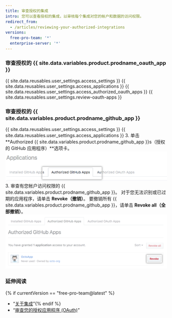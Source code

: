 ```yaml
---
title: 审查授权的集成
intro: 您可以查看授权的集成，以审核每个集成对您的帐户和数据的访问权限。
redirect_from:
  - /articles/reviewing-your-authorized-integrations
versions:
  free-pro-team: '*'
  enterprise-server: '*'
---
```


### 审查授权的 {{ site.data.variables.product.prodname_oauth_app }}

{{ site.data.reusables.user_settings.access_settings }}
{{ site.data.reusables.user_settings.access_applications }}
{{ site.data.reusables.user_settings.access_authorized_oauth_apps }}
{{ site.data.reusables.user_settings.review-oauth-apps }}

### 审查授权的 {{ site.data.variables.product.prodname_github_app }}

{{ site.data.reusables.user_settings.access_settings }}
{{ site.data.reusables.user_settings.access_applications }}
3. 单击 **Authorized {{ site.data.variables.product.prodname_github_app }}s（授权的 GitHub 应用程序）**选项卡。 ![授权的 {{ site.data.variables.product.prodname_github_app }}选项卡](/assets/images/help/settings/settings-authorized-github-apps-tab.png)
3. 审查有您帐户访问权限的 {{ site.data.variables.product.prodname_github_app }}。 对于您无法识别或已过期的应用程序，请单击 **Revoke（撤销）**。 要撤销所有 {{ site.data.variables.product.prodname_github_app }}，请单击 **Revoke all（全部撤销）**。 ![授权的 {{ site.data.variables.product.prodname_github_app }}列表](/assets/images/help/settings/revoke-github-app.png)

### 延伸阅读
{% if currentVersion == "free-pro-team@latest" %}
- “[关于集成](/articles/about-integrations)”{% endif %}
- “[审查您的授权应用程序 (OAuth)](/articles/reviewing-your-authorized-applications-oauth)”

